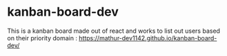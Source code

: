 # kanban-board-dev

This is a kanban board made out of react and works to list out users based on their priority
domain : https://mathur-dev1142.github.io/kanban-board-dev/
